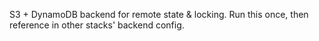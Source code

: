S3 + DynamoDB backend for remote state & locking. Run this once, then reference in other stacks' backend config.

